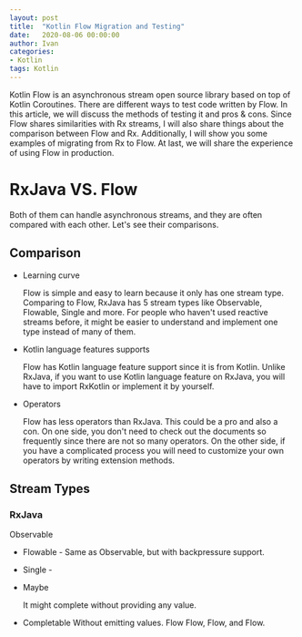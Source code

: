 ```yaml
---
layout: post
title:  "Kotlin Flow Migration and Testing"
date:   2020-08-06 00:00:00
author: Ivan
categories: 
- Kotlin
tags: Kotlin
---
```


Kotlin Flow is an asynchronous stream open source library based on top of Kotlin Coroutines. There are different ways to test code written by Flow. In this article, we will discuss the methods of testing it and pros & cons. Since Flow shares similarities with Rx streams, I will also share things about the comparison between Flow and Rx. Additionally, I will show you some examples of migrating from Rx to Flow. At last, we will share the experience of using Flow in production.

# RxJava VS. Flow
Both of them can handle asynchronous streams, and they are often compared with each other. Let's see their comparisons.
## Comparison
* Learning curve
  
  Flow is simple and easy to learn because it only has one stream type. Comparing to Flow, RxJava has 5 stream types like Observable, Flowable, Single and more. For people who haven't used reactive streams before, it might be easier to understand and implement one type instead of many of them.

* Kotlin language features supports
  
  Flow has Kotlin language feature support since it is from Kotlin. Unlike RxJava, if you want to use Kotlin language feature on RxJava, you will have to import RxKotlin or implement it by yourself.

* Operators
  
  Flow has less operators than RxJava. This could be a pro and also a con. On one side, you don't need to check out the documents so frequently since there are not so many operators. On the other side, if you have a complicated process you will need to customize your own operators by writing extension methods.

## Stream Types
### RxJava
Observable
* Flowable - Same as Observable, but with backpressure support.
* Single - 
* Maybe
  
  It might complete without providing any value.
* Completable
Without emitting values.
Flow
Flow, Flow, and Flow.
